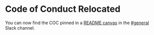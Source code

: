 # Code of Conduct Relocated

You can now find the COC pinned in a [README canvas](https://nd-in-tech.slack.com/canvas/C068CFPJ0JC) in the [#general](https://nd-in-tech.slack.com/archives/C068CFPJ0JC) Slack channel.
